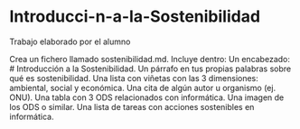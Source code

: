 # Introducci-n-a-la-Sostenibilidad
Trabajo elaborado por el alumno

Crea un fichero llamado sostenibilidad.md.
Incluye dentro:
Un encabezado: # Introducción a la Sostenibilidad.
Un párrafo en tus propias palabras sobre qué es sostenibilidad.
Una lista con viñetas con las 3 dimensiones: ambiental, social y económica.
Una cita de algún autor u organismo (ej. ONU).
Una tabla con 3 ODS relacionados con informática.
Una imagen de los ODS o similar.
Una lista de tareas con acciones sostenibles en informática.
